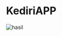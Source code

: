 # KediriAPP

![hasil](https://user-images.githubusercontent.com/79959818/149278731-298736db-c7b9-4920-8088-899edc991bb5.png)

